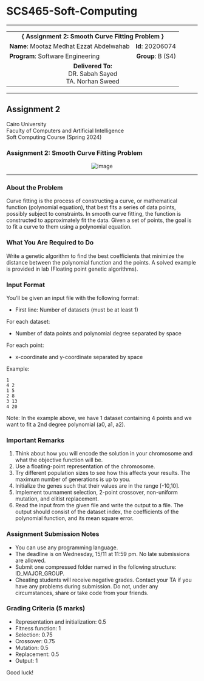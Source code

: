 # SCS465-Soft-Computing
---

<div align="center">
  <table width="100%">
    <tr>
      <td colspan="2" align="center"><strong>{ Assignment 2: Smooth Curve Fitting Problem }</strong></td>
    </tr>
    <tr>
      <td align="left"><strong>Name</strong>: Mootaz Medhat Ezzat Abdelwahab</td>
      <td align="right"><strong>Id</strong>: 20206074</td>
    </tr>
    <tr>
      <td align="left"><strong>Program</strong>: Software Engineering</td>
      <td align="right"><strong>Group</strong>: B (S4)</td>
    </tr>
    <tr>
      <td align="center" colspan="2"><strong>Delivered To:</strong><br>DR. Sabah Sayed<br>TA. Norhan Sweed</td>
    </tr>
  </table>
</div>

---

## Assignment 2

Cairo University  
Faculty of Computers and Artificial Intelligence  
Soft Computing Course (Spring 2024) 

### Assignment 2: Smooth Curve Fitting Problem

<div align="center">
  <img src="https://github.com/user-attachments/assets/182f2dd1-c856-4004-aff1-07329213c618" alt="image">
</div>

---

### About the Problem

Curve fitting is the process of constructing a curve, or mathematical function (polynomial equation), that best fits a series of data points, possibly subject to constraints. In smooth curve fitting, the function is constructed to approximately fit the data. Given a set of points, the goal is to fit a curve to them using a polynomial equation.

### What You Are Required to Do

Write a genetic algorithm to find the best coefficients that minimize the distance between the polynomial function and the points. A solved example is provided in lab (Floating point genetic algorithms).

### Input Format

You’ll be given an input file with the following format:

- First line: Number of datasets (must be at least 1)

For each dataset:
- Number of data points and polynomial degree separated by space

For each point:
- x-coordinate and y-coordinate separated by space

Example:

```
1  
4 2 
1 5 
2 8 
3 13 
4 20
```

Note: In the example above, we have 1 dataset containing 4 points and we want to fit a 2nd degree polynomial (a0, a1, a2).

### Important Remarks

1. Think about how you will encode the solution in your chromosome and what the objective function will be.
2. Use a floating-point representation of the chromosome.
3. Try different population sizes to see how this affects your results. The maximum number of generations is up to you.
4. Initialize the genes such that their values are in the range [-10,10].
5. Implement tournament selection, 2-point crossover, non-uniform mutation, and elitist replacement.
6. Read the input from the given file and write the output to a file. The output should consist of the dataset index, the coefficients of the polynomial function, and its mean square error.

### Assignment Submission Notes

- You can use any programming language.
- The deadline is on Wednesday, 15/11 at 11:59 pm. No late submissions are allowed.
- Submit one compressed folder named in the following structure: ID_MAJOR_GROUP.
- Cheating students will receive negative grades. Contact your TA if you have any problems during submission. Do not, under any circumstances, share or take code from your friends.

### Grading Criteria (5 marks)

- Representation and initialization: 0.5
- Fitness function: 1
- Selection: 0.75
- Crossover: 0.75
- Mutation: 0.5
- Replacement: 0.5
- Output: 1

Good luck!
